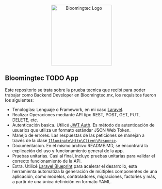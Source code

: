 <p align="center"><a href="https://bloomingtec.mx" target="_blank"><img src="https://bloomingtec.mx/assets/img/im/Icono_Blooming_Tec-01.png" width="200" alt="Bloomingtec Logo"></a></p>

## Bloomingtec TODO App

Este repositorio se trata sobre la prueba tecnica que recibí para poder trabajar como Backend Developer en Bloomingtec.mx, los requisitos fueron los siguientes:

- Tenologías: Lenguaje o Framework, en mi caso [Laravel](https://laravel.com/).
- Realizar Operaciones mediante API tipo REST, POST, GET, PUT, DELETE, etc. 
- Autenticación basica. Utilicé [JWT Auth](https://www.jwt.io/). Es método de autenticación de usuarios que utiliza un formato estándar JSON Web Token.
- Manejo de errores. Las respuestas de las peticiones se manejan a través de la clase [`Illuminate\Http\Client\Response`](https://api.laravel.com/docs/12.x/Illuminate/Http/Client/Response.html).
- Documentacion. En el mismo archivo README.MD, se encontrará la explicación del uso y funcionamiento general de la app.
- Pruebas unitarias. Casi al final, incluyo pruebas unitarias para validar el correcto funcionamiento de la API.
- Extra. Utilicé [Laravel Blueprint](https://blueprint.laravelshift.com/) para acelerar el desarrollo, esta herramienta automatiza la generación de múltiples componentes de una aplicación, como modelos, controladores, migraciones, factories y más, a partir de una única definición en formato YAML. 